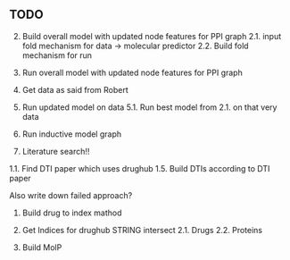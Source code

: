 ## TODO

2. Build overall model with updated node features for PPI graph 
2.1. input fold mechanism for data -> molecular predictor
2.2. Build fold mechanism for run
3. Run overall model with updated node features for PPI graph 
4. Get data as said from Robert
5. Run updated model on data
5.1. Run best model from 2.1. on that very data
6. Run inductive model graph


7. Literature search!! 


1.1. Find DTI paper which uses drughub
1.5. Build DTIs according to DTI paper 

Also write down failed approach?


1. Build drug to index mathod
2. Get Indices for drughub STRING intersect
2.1. Drugs
2.2. Proteins

2. Build MolP 

